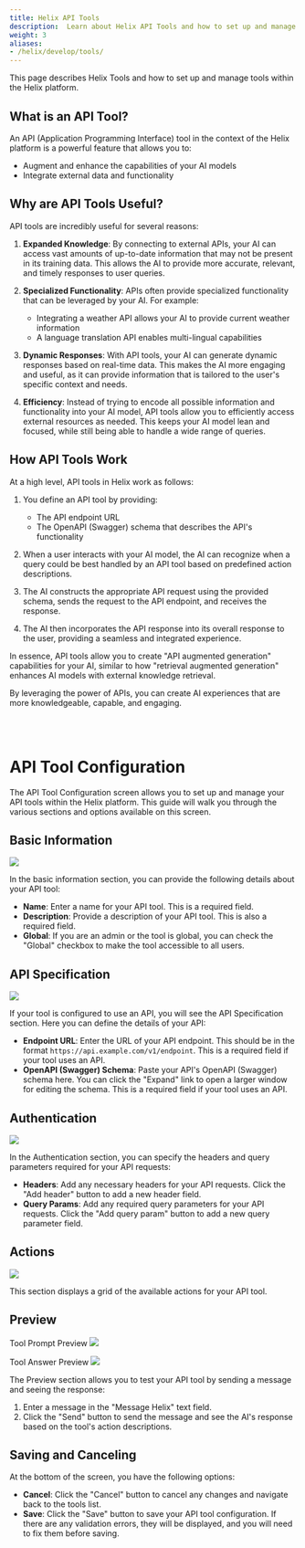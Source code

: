 ```yaml
---
title: Helix API Tools
description:  Learn about Helix API Tools and how to set up and manage tools within the Helix platform.
weight: 3
aliases:
- /helix/develop/tools/
---
```


This page describes Helix Tools and how to set up and manage tools within the Helix platform.

## What is an API Tool?

An API (Application Programming Interface) tool in the context of the Helix platform is a powerful feature that allows you to:

- Augment and enhance the capabilities of your AI models 
- Integrate external data and functionality

## Why are API Tools Useful?

API tools are incredibly useful for several reasons:

1. **Expanded Knowledge**: By connecting to external APIs, your AI can access vast amounts of up-to-date information that may not be present in its training data. This allows the AI to provide more accurate, relevant, and timely responses to user queries.

2. **Specialized Functionality**: APIs often provide specialized functionality that can be leveraged by your AI. For example:
   - Integrating a weather API allows your AI to provide current weather information
   - A language translation API enables multi-lingual capabilities

3. **Dynamic Responses**: With API tools, your AI can generate dynamic responses based on real-time data. This makes the AI more engaging and useful, as it can provide information that is tailored to the user's specific context and needs.

4. **Efficiency**: Instead of trying to encode all possible information and functionality into your AI model, API tools allow you to efficiently access external resources as needed. This keeps your AI model lean and focused, while still being able to handle a wide range of queries.

## How API Tools Work

At a high level, API tools in Helix work as follows:

1. You define an API tool by providing:
   - The API endpoint URL 
   - The OpenAPI (Swagger) schema that describes the API's functionality

2. When a user interacts with your AI model, the AI can recognize when a query could be best handled by an API tool based on predefined action descriptions.

3. The AI constructs the appropriate API request using the provided schema, sends the request to the API endpoint, and receives the response.

4. The AI then incorporates the API response into its overall response to the user, providing a seamless and integrated experience.

In essence, API tools allow you to create "API augmented generation" capabilities for your AI, similar to how "retrieval augmented generation" enhances AI models with external knowledge retrieval. 

By leveraging the power of APIs, you can create AI experiences that are more knowledgeable, capable, and engaging.


<br><br>


# API Tool Configuration

The API Tool Configuration screen allows you to set up and manage your API tools within the Helix platform. This guide will walk you through the various sections and options available on this screen.

## Basic Information

![](tools-settings.png)

In the basic information section, you can provide the following details about your API tool:

- **Name**: Enter a name for your API tool. This is a required field.
- **Description**: Provide a description of your API tool. This is also a required field.
- **Global**: If you are an admin or the tool is global, you can check the "Global" checkbox to make the tool accessible to all users.

## API Specification

![](tools-api-specification.png)

If your tool is configured to use an API, you will see the API Specification section. Here you can define the details of your API:

- **Endpoint URL**: Enter the URL of your API endpoint. This should be in the format `https://api.example.com/v1/endpoint`. This is a required field if your tool uses an API.
- **OpenAPI (Swagger) Schema**: Paste your API's OpenAPI (Swagger) schema here. You can click the "Expand" link to open a larger window for editing the schema. This is a required field if your tool uses an API.

## Authentication

![](tools-authentication.png)

In the Authentication section, you can specify the headers and query parameters required for your API requests:

- **Headers**: Add any necessary headers for your API requests. Click the "Add header" button to add a new header field.
- **Query Params**: Add any required query parameters for your API requests. Click the "Add query param" button to add a new query parameter field.

## Actions

![](tools-actions.png)

This section displays a grid of the available actions for your API tool.

## Preview

Tool Prompt Preview
![](tools-preview.png)

Tool Answer Preview
![](tools-preview-answer.png)

The Preview section allows you to test your API tool by sending a message and seeing the response:

1. Enter a message in the "Message Helix" text field.
2. Click the "Send" button to send the message and see the AI's response based on the tool's action descriptions.

## Saving and Canceling

At the bottom of the screen, you have the following options:

- **Cancel**: Click the "Cancel" button to cancel any changes and navigate back to the tools list.
- **Save**: Click the "Save" button to save your API tool configuration. If there are any validation errors, they will be displayed, and you will need to fix them before saving.

